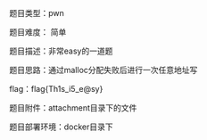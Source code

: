 题目类型：pwn

题目难度： 简单

题目描述：非常easy的一道题

题目思路：通过malloc分配失败后进行一次任意地址写

flag：flag{Th1s_i5_e@sy}

题目附件：attachment目录下的文件

题目部署环境：docker目录下
